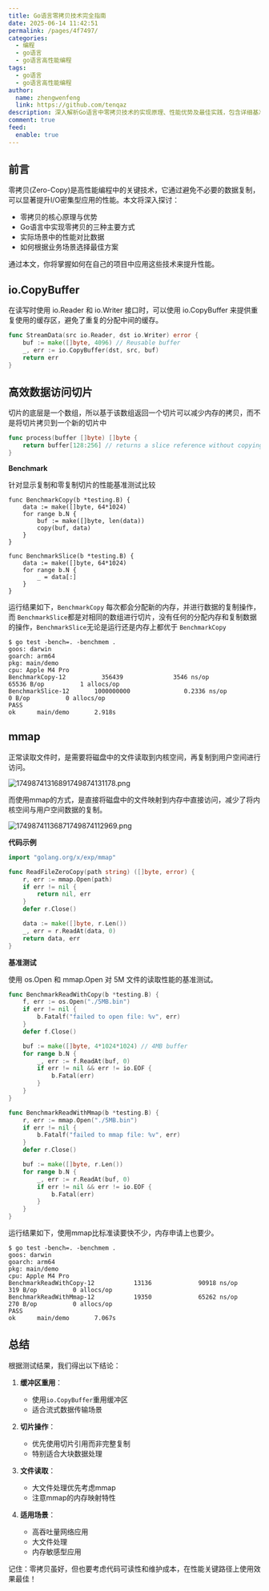 ```yaml
---
title: Go语言零拷贝技术完全指南
date: 2025-06-14 11:42:51
permalink: /pages/4f7497/
categories:
  - 编程
  - go语言
  - go语言高性能编程
tags:
  - go语言
  - go语言高性能编程
author: 
  name: zhengwenfeng
  link: https://github.com/tenqaz
description: 深入解析Go语言中零拷贝技术的实现原理、性能优势及最佳实践，包含详细基准测试数据和实际应用场景分析
comment: true
feed: 
  enable: true
---
```



## 前言

零拷贝(Zero-Copy)是高性能编程中的关键技术，它通过避免不必要的数据复制，可以显著提升I/O密集型应用的性能。本文将深入探讨：

- 零拷贝的核心原理与优势
- Go语言中实现零拷贝的三种主要方式
- 实际场景中的性能对比数据
- 如何根据业务场景选择最佳方案

通过本文，你将掌握如何在自己的项目中应用这些技术来提升性能。


## io.CopyBuffer

在读写时使用 io.Reader 和 io.Writer 接口时，可以使用 io.CopyBuffer 来提供重复使用的缓存区，避免了重复的分配中间的缓存。

```go
func StreamData(src io.Reader, dst io.Writer) error {
    buf := make([]byte, 4096) // Reusable buffer
    _, err := io.CopyBuffer(dst, src, buf)
    return err
}
```


## 高效数据访问切片

切片的底层是一个数组，所以基于该数组返回一个切片可以减少内存的拷贝，而不是将切片拷贝到一个新的切片中

```go
func process(buffer []byte) []byte {
    return buffer[128:256] // returns a slice reference without copying
}
```

**Benchmark**

针对显示复制和零复制切片的性能基准测试比较

```golang
func BenchmarkCopy(b *testing.B) {
	data := make([]byte, 64*1024)
	for range b.N {
		buf := make([]byte, len(data))
		copy(buf, data)
	}
}

func BenchmarkSlice(b *testing.B) {
	data := make([]byte, 64*1024)
	for range b.N {
		_ = data[:]
	}
}
```

运行结果如下，`BenchmarkCopy` 每次都会分配新的内存，并进行数据的复制操作，而 `BenchmarkSlice`都是对相同的数组进行切片，没有任何的分配内存和复制数据的操作，`BenchmarkSlice`无论是运行还是内存上都优于 `BenchmarkCopy`

```golang
$ go test -bench=. -benchmem .  
goos: darwin
goarch: arm64
pkg: main/demo
cpu: Apple M4 Pro
BenchmarkCopy-12          356439              3546 ns/op           65536 B/op          1 allocs/op
BenchmarkSlice-12       1000000000               0.2336 ns/op          0 B/op          0 allocs/op
PASS
ok      main/demo       2.918s
```


## mmap

正常读取文件时，是需要将磁盘中的文件读取到内核空间，再复制到用户空间进行访问。

![17498741316891749874131178.png](https://gcore.jsdelivr.net/gh/tenqaz/BLOG-CDN@main/17498741316891749874131178.png)

而使用mmap的方式，是直接将磁盘中的文件映射到内存中直接访问，减少了将内核空间与用户空间数据的复制。

![17498741136871749874112969.png](https://gcore.jsdelivr.net/gh/tenqaz/BLOG-CDN@main/17498741136871749874112969.png)

**代码示例**

```go
import "golang.org/x/exp/mmap"

func ReadFileZeroCopy(path string) ([]byte, error) {
    r, err := mmap.Open(path)
    if err != nil {
        return nil, err
    }
    defer r.Close()

    data := make([]byte, r.Len())
    _, err = r.ReadAt(data, 0)
    return data, err
}
```


**基准测试**

使用 os.Open 和 mmap.Open 对 5M 文件的读取性能的基准测试。

```go
func BenchmarkReadWithCopy(b *testing.B) {
	f, err := os.Open("./5MB.bin")
	if err != nil {
		b.Fatalf("failed to open file: %v", err)
	}
	defer f.Close()

	buf := make([]byte, 4*1024*1024) // 4MB buffer
	for range b.N {
		_, err := f.ReadAt(buf, 0)
		if err != nil && err != io.EOF {
			b.Fatal(err)
		}
	}
}

func BenchmarkReadWithMmap(b *testing.B) {
	r, err := mmap.Open("./5MB.bin")
	if err != nil {
		b.Fatalf("failed to mmap file: %v", err)
	}
	defer r.Close()

	buf := make([]byte, r.Len())
	for range b.N {
		_, err := r.ReadAt(buf, 0)
		if err != nil && err != io.EOF {
			b.Fatal(err)
		}
	}
}
```

运行结果如下，使用mmap比标准读要快不少，内存申请上也要少。

```shell
$ go test -bench=. -benchmem .              
goos: darwin
goarch: arm64
pkg: main/demo
cpu: Apple M4 Pro
BenchmarkReadWithCopy-12           13136             90918 ns/op             319 B/op          0 allocs/op
BenchmarkReadWithMmap-12           19350             65262 ns/op             270 B/op          0 allocs/op
PASS
ok      main/demo       7.067s
```

## 总结

根据测试结果，我们得出以下结论：

1. **缓冲区重用**：
   - 使用`io.CopyBuffer`重用缓冲区
   - 适合流式数据传输场景

2. **切片操作**：
   - 优先使用切片引用而非完整复制
   - 特别适合大块数据处理

3. **文件读取**：
   - 大文件处理优先考虑mmap
   - 注意mmap的内存映射特性

4. **适用场景**：
   - 高吞吐量网络应用
   - 大文件处理
   - 内存敏感型应用

记住：零拷贝虽好，但也要考虑代码可读性和维护成本，在性能关键路径上使用效果最佳！